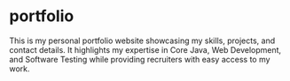 # portfolio
This is my personal portfolio website showcasing my skills, projects, and contact details. It highlights my expertise in Core Java, Web Development, and Software Testing while providing recruiters with easy access to my work. 
